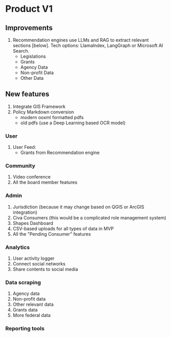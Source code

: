# Product V1

## Improvements

1. Recommendation engines use LLMs and RAG to extract relevant sections [below]. Tech options: LlamaIndex, LangGraph or Microsoft AI Search.
   - Legislations
   - Grants
   - Agency Data
   - Non-profit Data
   - Other Data

## New features

1. Integrate GIS Framework
2. Policy Markdown conversion
   - modern ooxml formatted pdfs
   - old pdfs (use a Deep Learning based OCR model)

### User

1. User Feed:
   - Grants from Recommendation engine

### Community

1. Video conference
2. All the board member features

### Admin

1. Jurisdiction (because it may change based on QGIS or ArcGIS integration)
2. Civa Consumers (this would be a complicated role management system)
3. Shapes Dashboard
4. CSV-based uploads for all types of data in MVP
5. All the "Pending Consumer" features

### Analytics

1. User activity logger
2. Connect social networks
3. Share contents to social media

### Data scraping

1. Agency data
2. Non-profit data
3. Other relevant data
4. Grants data
5. More federal data

### Reporting tools
